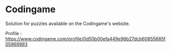 # Codingame

Solution for puzzles available on the Codingame's website.

Profile : https://www.codingame.com/profile/0d50b00efa449e96b27dcb60855685f05969993
